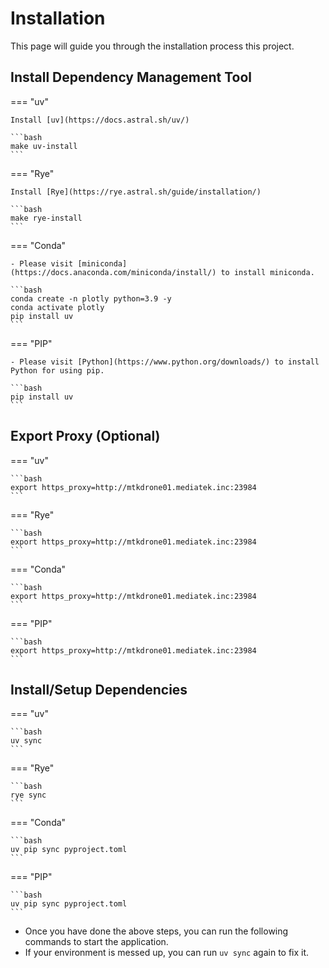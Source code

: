 # Installation

This page will guide you through the installation process this project.

## Install Dependency Management Tool

=== "uv"

    Install [uv](https://docs.astral.sh/uv/)

    ```bash
    make uv-install
    ```

=== "Rye"

    Install [Rye](https://rye.astral.sh/guide/installation/)

    ```bash
    make rye-install
    ```

=== "Conda"

    - Please visit [miniconda](https://docs.anaconda.com/miniconda/install/) to install miniconda.

    ```bash
    conda create -n plotly python=3.9 -y
    conda activate plotly
    pip install uv
    ```

=== "PIP"

    - Please visit [Python](https://www.python.org/downloads/) to install Python for using pip.

    ```bash
    pip install uv
    ```

## Export Proxy (Optional)

=== "uv"

    ```bash
    export https_proxy=http://mtkdrone01.mediatek.inc:23984
    ```

=== "Rye"

    ```bash
    export https_proxy=http://mtkdrone01.mediatek.inc:23984
    ```

=== "Conda"

    ```bash
    export https_proxy=http://mtkdrone01.mediatek.inc:23984
    ```

=== "PIP"

    ```bash
    export https_proxy=http://mtkdrone01.mediatek.inc:23984
    ```

## Install/Setup Dependencies

=== "uv"

    ```bash
    uv sync
    ```

=== "Rye"

    ```bash
    rye sync
    ```

=== "Conda"

    ```bash
    uv pip sync pyproject.toml
    ```

=== "PIP"

    ```bash
    uv pip sync pyproject.toml
    ```

- Once you have done the above steps, you can run the following commands to start the application.
- If your environment is messed up, you can run `uv sync` again to fix it.
